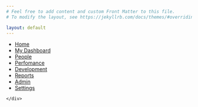 ```yaml
---
# Feel free to add content and custom Front Matter to this file.
# To modify the layout, see https://jekyllrb.com/docs/themes/#overriding-theme-defaults

layout: default
---
```

<!DOCTYPE html>
<html lang="en">
<head>
    <link rel="stylesheet" href="/main.css">
    <meta charset="UTF-8">
    <meta http-equiv="X-UA-Compatible" content="IE=edge">
    <meta name="viewport" content="width=device-width, initial-scale=1.0">
    <title>Document</title>
    <style>
    </style>
</head>
<body>
    <div class="wrapper">
       <div class="section">
            <div class="top_navbar">
                <div class="hamburger">
                    <a href="#">
                        <i class="fas fa-bars"></i>
                    </a>
                </div>
            </div>
        </div>
        <div class="sidebar">
           <!--profile image & text-->
            <ul>
                <li>
                    <a href="#" class="active">
                        <span class="icon"><i class="fas fa-home"></i></span>
                        <span class="item">Home</span>
                    </a>
                </li>
                <li>
                    <a href="#">
                        <span class="icon"><i class="fas fa-desktop"></i></span>
                        <span class="item">My Dashboard</span>
                    </a>
                </li>
                <li>
                    <a href="#">
                        <span class="icon"><i class="fas fa-user-friends"></i></span>
                        <span class="item">People</span>
                    </a>
                </li>
                <li>
                    <a href="#">
                        <span class="icon"><i class="fas fa-tachometer-alt"></i></span>
                        <span class="item">Perfomance</span>
                    </a>
                </li>
                <li>
                    <a href="#">
                        <span class="icon"><i class="fas fa-database"></i></span>
                        <span class="item">Development</span>
                    </a>
                </li>
                <li>
                    <a href="#">
                        <span class="icon"><i class="fas fa-chart-line"></i></span>
                        <span class="item">Reports</span>
                    </a>
                </li>
                <li>
                    <a href="#">
                        <span class="icon"><i class="fas fa-user-shield"></i></span>
                        <span class="item">Admin</span>
                    </a>
                </li>
                <li>
                    <a href="#">
                        <span class="icon"><i class="fas fa-cog"></i></span>
                        <span class="item">Settings</span>
                    </a>
                </li>
            </ul>
        </div>

    </div>
  <script>
         var hamburger = document.querySelector(".hamburger");
    hamburger.addEventListener("click", function(){
        document.querySelector("body").classList.toggle("active");
    })
  </script>
</body>
</html>